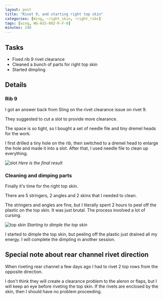 ```yaml
---
layout: post
title: "Rivet 9, and starting right top skin"
categories: [Wing, ~right_skin, ~right_ribs]
tags: [wing, WG-ASS-002-R-F-0]
minutes: 240
---
```


## Tasks

* Fixed rib 9 rivet clearance
* Cleaned a bunch of parts for right top skin
* Started dimpling


## Details

### Rib 9

I got an answer back from Sling on the rivet clearance issue on rivet 9.

They suggested to cut a slot to provide more clearance.

The space is so tight, so I bought a set of needle file and tiny dremel heads for the work.

I first drilled a tiny hole on the rib, then switched to a dremel head to enlarge the hole and made it into a slot. After that, I used needle file to clean up everything.

![slot](https://lh3.googleusercontent.com/pw/AP1GczPybdHOg8js5n0fTBHiCeHJOHq0catCZ571WAnMIMfMyRMrG8h11QWPtTPa00AE-unil9r-QjhXmp5Fz9E18bQCX_x88301NNngxiD3SagEO31RYCTqWfOb55iYEW6ZL8-yyZUU2NmEBLZXBFPAneibgA=w3850-h2888-s-no-gm?authuser=3)
*Here is the final result*


### Cleaning and dimping parts

Finally it's time for the right top skin.

There are 5 stringers, 2 angles and 2 skins that I needed to clean.

The stringers and angles are fine, but I literally spent 2 hours to peel off the plastic on the top skin. It was just brutal. The process involved a lot of cursing.

![top skin](https://lh3.googleusercontent.com/pw/AP1GczOrSCLDKudem1uMILoQgbAP8r_oxgh-Pxy_cVZ_tykXMPFohFfz3SfMg_5JYVBEGplC-tY0dQubJtDCxi-L2WPtyl2MvhG3d60-iMyoydyXaqL6G9EbEJCpfeqF5cCmdVHn6L7i7vuHDVMQ1Otpgi-xeQ=w2166-h2888-s-no-gm?authuser=3)
*Starting to dimple the top skin*

I started to dimple the top skin, but peeling off the plastic just drained all my energy. I will complete the dimpling in another session.


## Special note about rear channel rivet direction

When riveting rear channel a few days ago I had to rivet 2 top rows from the opposite direction. 

I don't think they will create a clearance problem to the aleron or flaps, but I will keep an eye before riveting the top skin. If the rivets are enclosed by the skin, then I should have no problem proceeding.
